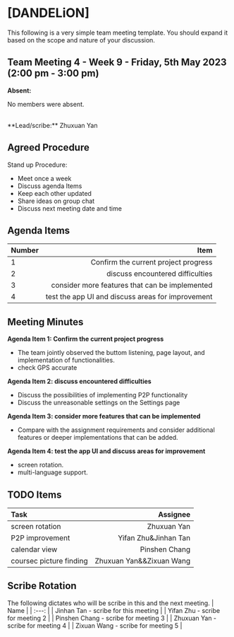 # [DANDELiON]
This following is a very simple team meeting template. You should expand it based on the scope and nature of your discussion.

## Team Meeting 4 - Week 9 - Friday, 5th May 2023 (2:00 pm - 3:00 pm)
**Absent:**

No members were absent.

<br>
**Lead/scribe:** Zhuxuan Yan

## Agreed Procedure
Stand up Procedure: 

- Meet once a week 
- Discuss agenda Items
- Keep each other updated
- Share ideas on group chat
- Discuss next meeting date and time

## Agenda Items
| Number | Item |
| :--- | ---: |
| 1 | Confirm the current project progress |
| 2 | discuss encountered difficulties |
| 3 | consider more features that can be implemented |
| 4 | test the app UI and discuss areas for improvement |

## Meeting Minutes
**Agenda Item 1: Confirm the current project progress**

- The team jointly observed the buttom listening, page layout, and implementation of functionalities.
- check GPS accurate

**Agenda Item 2: discuss encountered difficulties**

- Discuss the possibilities of implementing P2P functionality
- Discuss the unreasonable settings on the Settings page

**Agenda Item 3: consider more features that can be implemented**

- Compare with the assignment requirements and consider additional features or deeper implementations that can be added.

**Agenda Item 4:  test the app UI and discuss areas for improvement**
- screen rotation.
- multi-language support.



## TODO Items
| Task | Assignee |
| :--- | ---: |
| screen rotation | Zhuxuan Yan |
| P2P improvement | Yifan Zhu&Jinhan Tan |
| calendar view | Pinshen Chang|
| coursec picture finding | Zhuxuan Yan&&Zixuan Wang |

## Scribe Rotation
The following dictates who will be scribe in this and the next meeting.
| Name |
| :---: |
| Jinhan Tan - scribe for this meeting |
|   Yifan Zhu - scribe for meeting 2   |
| Pinshen Chang - scribe for meeting 3 |
|  Zhuxuan Yan - scribe for meeting 4  |
|  Zixuan Wang - scribe for meeting 5  |
